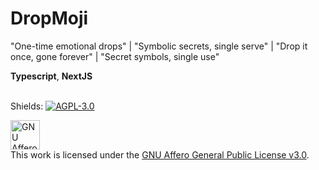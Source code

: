 # DropMoji
"One-time emotional drops" | "Symbolic secrets, single serve" | "Drop it once, gone forever" | "Secret symbols, single use"

**Typescript**, **NextJS**
<br><br>


Shields: [![AGPL-3.0][agpl3-shield]][agpl3]

[agpl3]: https://www.gnu.org/licenses/agpl-3.0.html
[agpl3-shield]: https://img.shields.io/badge/License-AGPL%20v3-purple.svg

<a rel="license" href="https://www.gnu.org/licenses/agpl-3.0.html">
  <img alt="GNU Affero General Public License" height=47px style="border-width:0" src="https://www.gnu.org/graphics/agplv3-155x51.png" />
</a><br>
This work is licensed under the <a rel="license" href="https://www.gnu.org/licenses/agpl-3.0.html">GNU Affero General Public License v3.0</a>.
